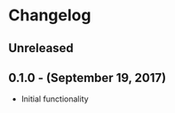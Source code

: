 Changelog
=========

Unreleased
----------

0.1.0 - (September 19, 2017)
------------------
* Initial functionality
